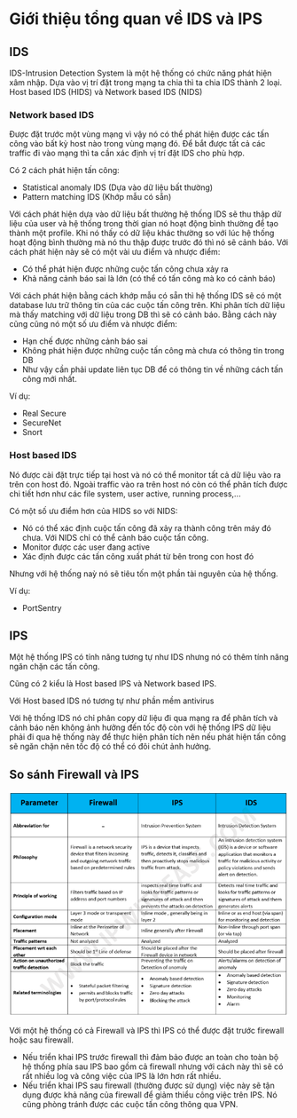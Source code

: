# Giới thiệu tổng quan về IDS và IPS

## IDS

IDS-Intrusion Detection System là một hệ thống có chức năng phát hiện xâm nhập. Dựa vào vị trí đặt trong mạng ta chia thì ta chia IDS thành 2 loại. Host based IDS (HIDS) và Network based IDS (NIDS)

### Network based IDS

Được đặt trước một vùng mạng vì vậy nó có thể phát hiện được các tấn công vào bất kỳ host nào trong vùng mạng đó. Để bắt được tất cả các traffic đi vào mạng thì ta cần xác định vị trí đặt IDS cho phù hợp.

Có 2 cách phát hiện tấn công:
 * Statistical anomaly IDS (Dựa vào dữ liệu bất thường)
 * Pattern matching IDS (Khớp mẫu có sẵn)

Với cách phát hiện dựa vào dữ liệu bất thường hệ thống IDS sẽ thu thập dữ liệu của user và hệ thống trong thời gian nó hoạt động bình thường để tạo thành một profile. Khi nó thấy có dữ liệu khác thường so với lúc hệ thống hoạt động bình thường mà nó thu thập được trước đó thì nó sẽ cảnh báo. Với cách phát hiện này sẽ có một vài ưu điểm và nhược điểm:
 * Có thể phát hiện được những cuộc tấn công chưa xảy ra
 * Khả năng cảnh báo sai là lớn (có thể có tấn công mà ko có cảnh báo)

Với cách phát hiện bằng cách khớp mẫu có sẵn thì hệ thống IDS sẽ có một database lưu trữ thông tin của các cuộc tấn công trên. Khi phân tích dữ liệu mà thấy matching với dữ liệu trong DB thì sẽ có cảnh báo. Bằng cách này cũng cũng nó một số ưu điểm và nhược điểm:
 * Hạn chế được những cảnh báo sai
 * Không phát hiện được những cuộc tấn công mà chưa có thông tin trong DB
 * Như vậy cần phải update liên tục DB để có thông tin về những cách tấn công mới nhất.

Ví dụ:
 * Real Secure
 * SecureNet
 * Snort

### Host based IDS

Nó được cài đặt trực tiếp tại host và nó có thể monitor tất cả dữ liệu vào ra trên con host đó. Ngoài traffic vào ra trên host nó còn có thể phân tích được chi tiết hơn như các file system, user active, running process,...

Có một số ưu điểm hơn của HIDS so với NIDS:
 * Nó có thể xác định cuộc tấn công đã xảy ra thành công trên máy đó chưa. Với NIDS chỉ có thể cảnh báo cuộc tấn công.
 * Monitor được các user đang active
 * Xác định được các tấn công xuất phát từ bên trong con host đó

Nhưng với hệ thống naỳ nó sẽ tiêu tốn một phần tài nguyên của hệ thống.

Ví dụ:
 * PortSentry

## IPS

Một hệ thống IPS có tính năng tương tự như IDS nhưng nó có thêm tính năng ngăn chặn các tấn công.

Cũng có 2 kiểu là Host based IPS và Network based IPS.

Với Host based IDS nó tương tự như phần mềm antivirus

Với hệ thống IDS nó chỉ phân copy dữ liệu đi qua mạng ra để phân tích và cảnh báo nên không ảnh hưởng đến tốc độ còn với hệ thống IPS dữ liệu phải đi qua hệ thống này để thực hiện phân tích nên nếu phát hiện tấn công sẽ ngăn chặn nên tốc độ có thể có đôi chút ảnh hưởng.

## So sánh Firewall và IPS

![](../images/gioithieu/01.png)

Với một hệ thống có cả Firewall và IPS thì IPS có thể được đặt trước firewall hoặc sau firewall.
 * Nếu triển khai IPS trước firewall thì đảm bảo được an toàn cho toàn bộ hệ thống phía sau IPS bao gồm cả firewall nhưng với cách này thì sẽ có rất nhiều log và công việc của IPS là lớn hơn rất nhiều.
 * Nếu triển khai IPS sau firewall (thường được sử dụng) việc này sẽ tận dụng được khả năng của firewall để giảm thiểu công việc trên IPS. Nó cũng phòng tránh được các cuộc tấn công thông qua VPN.